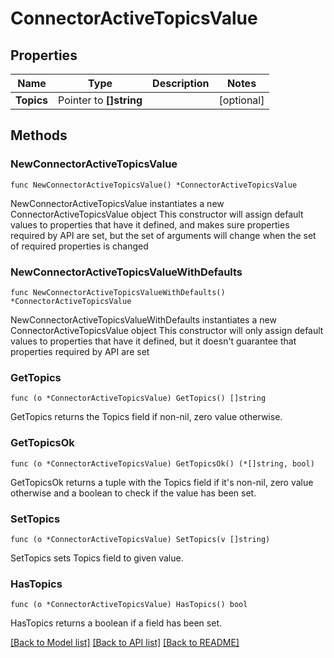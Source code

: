 # ConnectorActiveTopicsValue

## Properties

Name | Type | Description | Notes
------------ | ------------- | ------------- | -------------
**Topics** | Pointer to **[]string** |  | [optional] 

## Methods

### NewConnectorActiveTopicsValue

`func NewConnectorActiveTopicsValue() *ConnectorActiveTopicsValue`

NewConnectorActiveTopicsValue instantiates a new ConnectorActiveTopicsValue object
This constructor will assign default values to properties that have it defined,
and makes sure properties required by API are set, but the set of arguments
will change when the set of required properties is changed

### NewConnectorActiveTopicsValueWithDefaults

`func NewConnectorActiveTopicsValueWithDefaults() *ConnectorActiveTopicsValue`

NewConnectorActiveTopicsValueWithDefaults instantiates a new ConnectorActiveTopicsValue object
This constructor will only assign default values to properties that have it defined,
but it doesn't guarantee that properties required by API are set

### GetTopics

`func (o *ConnectorActiveTopicsValue) GetTopics() []string`

GetTopics returns the Topics field if non-nil, zero value otherwise.

### GetTopicsOk

`func (o *ConnectorActiveTopicsValue) GetTopicsOk() (*[]string, bool)`

GetTopicsOk returns a tuple with the Topics field if it's non-nil, zero value otherwise
and a boolean to check if the value has been set.

### SetTopics

`func (o *ConnectorActiveTopicsValue) SetTopics(v []string)`

SetTopics sets Topics field to given value.

### HasTopics

`func (o *ConnectorActiveTopicsValue) HasTopics() bool`

HasTopics returns a boolean if a field has been set.


[[Back to Model list]](../README.md#documentation-for-models) [[Back to API list]](../README.md#documentation-for-api-endpoints) [[Back to README]](../README.md)


